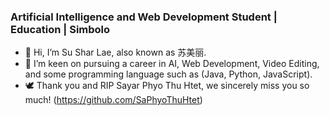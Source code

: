 ### Artificial Intelligence and Web Development Student | Education | Simbolo

- 👋 Hi, I’m Su Shar Lae, also known as 苏美丽.
- 👀 I’m keen on pursuing a career in AI, Web Development, Video Editing, and some programming language such as (Java, Python, JavaScript).
- 🕊️ Thank you and RIP Sayar Phyo Thu Htet, we sincerely miss you so much! (https://github.com/SaPhyoThuHtet)

  


